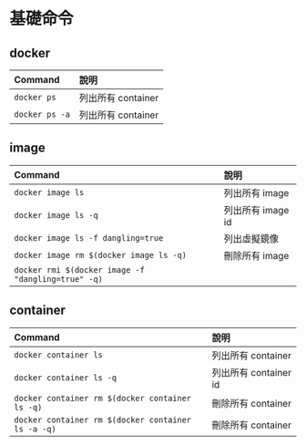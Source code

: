# 基礎命令

## docker

| Command        | 說明               |
| :------------- | :----------------- |
| `docker ps`    | 列出所有 container |
| `docker ps -a` | 列出所有 container |

## image

| Command                                            | 說明              |
| :------------------------------------------------- | :---------------- |
| `docker image ls`                                  | 列出所有 image    |
| `docker image ls -q`                               | 列出所有 image id |
| `docker image ls -f dangling=true`                 | 列出虛擬鏡像      |
| `docker image rm $(docker image ls -q)`            | 刪除所有 image    |
| `docker rmi $(docker image -f "dangling=true" -q)` |                   |

## container

| Command                                            | 說明                  |
| :------------------------------------------------- | :-------------------- |
| `docker container ls`                              | 列出所有 container    |
| `docker container ls -q`                           | 列出所有 container id |
| `docker container rm $(docker container ls -q)`    | 刪除所有 container    |
| `docker container rm $(docker container ls -a -q)` | 刪除所有 container    |
